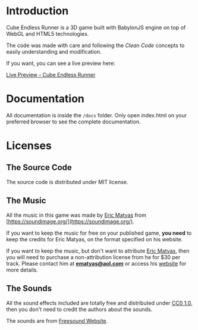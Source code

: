 # Introduction

Cube Endless Runner is a 3D game built with BabylonJS engine on top of WebGL and HTML5 technologies.

The code was made with care and following the *Clean Code* concepts to easily understanding and modification.

If you want, you can see a live preview here: 

[Live Preview - Cube Endless Runner](https://cube-endless-runner.herokuapp.com/)

# Documentation

All documentation is inside the ```/docs``` folder. Only open index.html on your preferred browser to see the complete documentation.

# Licenses

## The Source Code

The source code is distributed under MIT license.

## The Music

All the music in this game was made by [Eric Matyas](https://soundimage.org/) from [https://soundimage.org/](https://soundimage.org/). 

If you want to keep the music for free on your published game, **you need** to keep the credits for Eric Matyas, on the format specified on his website.

If you want to keep the music, but don't want to attribute [Eric Matyas](https://soundimage.org/), then you will need to purchase a non-attribution license from he for $30 per track. Please contact him at **ematyas@aol.com** or access his [website](https://soundimage.org/) for more details.

## The Sounds

All the sound effects included are totally free and distributed under [CC0 1.0](https://creativecommons.org/publicdomain/zero/1.0/), then you don't need to credit the authors about the sounds.

The sounds are from [Freesound Website](https://freesound.org/).